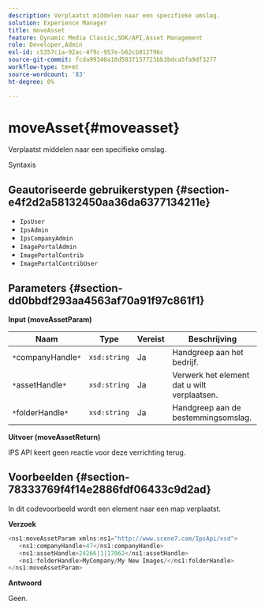 ```yaml
---
description: Verplaatst middelen naar een specifieke omslag.
solution: Experience Manager
title: moveAsset
feature: Dynamic Media Classic,SDK/API,Asset Management
role: Developer,Admin
exl-id: c5357c1a-92ac-4f9c-957e-b62cb812796c
source-git-commit: fcda99340a18d5037157723bb3bdca5fa9df3277
workflow-type: tm+mt
source-wordcount: '83'
ht-degree: 0%

---
```


# moveAsset{#moveasset}

Verplaatst middelen naar een specifieke omslag.

Syntaxis

## Geautoriseerde gebruikerstypen {#section-e4f2d2a58132450aa36da6377134211e}

* `IpsUser`
* `IpsAdmin`
* `IpsCompanyAdmin`
* `ImagePortalAdmin`
* `ImagePortalContrib`
* `ImagePortalContribUser`

## Parameters {#section-dd0bbdf293aa4563af70a91f97c861f1}

**Input (moveAssetParam)**

| Naam | Type | Vereist | Beschrijving |
|---|---|---|---|
| `*`companyHandle`*` | `xsd:string` | Ja | Handgreep aan het bedrijf. |
| `*`assetHandle`*` | `xsd:string` | Ja | Verwerk het element dat u wilt verplaatsen. |
| `*`folderHandle`*` | `xsd:string` | Ja | Handgreep aan de bestemmingsomslag. |

**Uitvoer (moveAssetReturn)**

IPS API keert geen reactie voor deze verrichting terug.

## Voorbeelden {#section-78333769f4f14e2886fdf06433c9d2ad}

In dit codevoorbeeld wordt een element naar een map verplaatst.

**Verzoek**

```java
<ns1:moveAssetParam xmlns:ns1="http://www.scene7.com/IpsApi/xsd">
   <ns1:companyHandle>47</ns1:companyHandle>
   <ns1:assetHandle>24266|1|17062</ns1:assetHandle>
   <ns1:folderHandle>MyCompany/My New Images/</ns1:folderHandle>
</ns1:moveAssetParam>
```

**Antwoord**

Geen.
